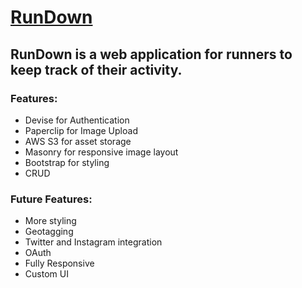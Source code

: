 # [RunDown](https://run-down.herokuapp.com/)

## RunDown is a web application for runners to keep track of their activity.

### Features:

* Devise for Authentication
* Paperclip for Image Upload
* AWS S3 for asset storage
* Masonry for responsive image layout
* Bootstrap for styling
* CRUD


### Future Features:

* More styling
* Geotagging
* Twitter and Instagram integration
* OAuth
* Fully Responsive
* Custom UI



